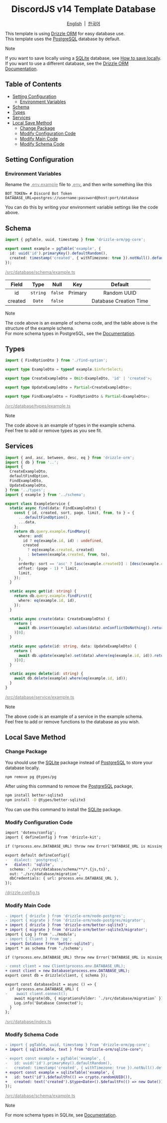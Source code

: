 <h1 align="center">DiscordJS v14 Template Database</h1>
<p align="center">
  <a href="/docs/en-US/database.md">English</a>
  &nbsp;|&nbsp;
  <a href="/docs/ko/database.md">한국어</a>
</p>

This template is using [Drizzle ORM](https://orm.drizzle.team/) for easy database use.<br>
This template uses the [PostgreSQL](https://orm.drizzle.team/docs/get-started-postgresql) database by default.

> [!NOTE]
> If you want to save locally using a [SQLite](https://orm.drizzle.team/docs/get-started-sqlite) database, see [How to save locally](#Local-Save-How-To).<br>
> If you want to use a different database, see the [Drizzle ORM Documentation](https://orm.drizzle.team/docs/get-started).

## Table of Contents

- [Setting Configuration](#Setting-Configuration)
  - [Environment Variables](#Environment-Variables)
- [Schema](#Schema)
- [Types](#Types)
- [Services](#Services)
- [Local Save Method](#Local-Save-Method)
  - [Change Package](#Change-Package)
  - [Modify Configuration Code](#Modify-Configuration-Code)
  - [Modify Main Code](#Modify-Main-Code)
  - [Modify Schema Code](#Modify-Schema-Code)

## Setting Configuration

### Environment Variables

Rename the <a style="color: gray;" href="/.env.example">.env.example</a> file to <a style="color: gray;" href="/.env">.env</a>, and then write something like this

```properties
BOT_TOKEN= # Discord Bot Token
DATABASE_URL=postgres://username:password@host:port/database
```

You can do this by writing your environment variable settings like the code above.

## Schema

```ts
import { pgTable, uuid, timestamp } from 'drizzle-orm/pg-core';

export const example = pgTable('example', {
  id: uuid('id').primaryKey().defaultRandom(),
  created: timestamp('created', { withTimezone: true }).notNull().defaultNow(),
});
```

<a style="color: gray;" href="/src/database/schema/example.ts">/src/database/schema/example.ts</a>

|  Field  |   Type   |  Null   |   Key   |        Default         |
| :-----: | :------: | :-----: | :-----: | :--------------------: |
|   id    | `string` | `false` | Primary |      Random UUID       |
| created |  `Date`  | `false` |         | Database Creation Time |

> [!NOTE]
> The code above is an example of schema code, and the table above is the structure of the example schema.<br>
> For more schema types in PostgreSQL, see the [Documentation](https://orm.drizzle.team/docs/column-types/pg).

## Types

```ts
import { FindOptionDto } from './find-option';

export type ExampleDto = typeof example.$inferSelect;

export type CreateExampleDto = Omit<ExampleDto, 'id' | 'created'>;

export type UpdateExampleDto = Partial<CreateExampleDto>;

export type FindExampleDto = FindOptionDto & Partial<ExampleDto>;
```

<a style="color: gray;" href="/src/database/types/example.ts">/src/database/types/example.ts</a>

> [!NOTE]
> The code above is an example of types in the example schema.<br>
> Feel free to add or remove types as you see fit.

## Services

```ts
import { and, asc, between, desc, eq } from 'drizzle-orm';
import { db } from '..';
import {
  CreateExampleDto,
  defaultFindOption,
  FindExampleDto,
  UpdateExampleDto,
} from '../types';
import { example } from '../schema';

export class ExampleService {
  static async find(data: FindExampleDto) {
    const { id, created, sort, page, limit, from, to } = {
      ...defaultFindOption(),
      ...data,
    };
    return db.query.example.findMany({
      where: and(
        id ? eq(example.id, id) : undefined,
        created
          ? eq(example.created, created)
          : between(example.created, from, to),
      ),
      orderBy: sort == 'asc' ? [asc(example.created)] : [desc(example.created)],
      offset: (page - 1) * limit,
      limit,
    });
  }

  static async get(id: string) {
    return db.query.example.findFirst({
      where: eq(example.id, id),
    });
  }

  static async create(data: CreateExampleDto) {
    return (
      await db.insert(example).values(data).onConflictDoNothing().returning()
    )[0];
  }

  static async update(id: string, data: UpdateExampleDto) {
    return (
      await db.update(example).set(data).where(eq(example.id, id)).returning()
    )[0];
  }

  static async delete(id: string) {
    await db.delete(example).where(eq(example.id, id));
  }
}
```

<a style="color: gray;" href="/src/database/service/example.ts">/src/database/service/example.ts</a>

> [!NOTE]
> The above code is an example of a service in the example schema.<br>
> Feel free to add or remove functions to the database as you wish.

## Local Save Method

### Change Package

You should use the [SQLite](https://orm.drizzle.team/docs/get-started-sqlite) package instead of [PostgreSQL](https://orm.drizzle.team/docs/get-started-postgresql) to store your database locally.

```bash
npm remove pg @types/pg
```

After using this command to remove the [PostgreSQL](https://orm.drizzle.team/docs/get-started-postgresql) package,

```bash
npm install better-sqlite3
npm install -D @types/better-sqlite3
```

You can use this command to install the [SQLite](https://orm.drizzle.team/docs/get-started-sqlite) package.

### Modify Configuration Code

```diff
import 'dotenv/config';
import { defineConfig } from 'drizzle-kit';

if (!process.env.DATABASE_URL) throw new Error('DATABASE_URL is missing');

export default defineConfig({
-   dialect: 'postgresql',
+   dialect: 'sqlite',
  schema: './src/database/schema/**/*.{js,ts}',
  out: './src/database/migration',
  dbCredentials: { url: process.env.DATABASE_URL },
});
```

<a style="color: gray;" href="/drizzle.config.ts">/drizzle.config.ts</a>

### Modify Main Code

```diff
- import { drizzle } from 'drizzle-orm/node-postgres';
- import { migrate } from 'drizzle-orm/node-postgres/migrator';
+ import { drizzle } from 'drizzle-orm/better-sqlite3';
+ import { migrate } from 'drizzle-orm/better-sqlite3/migrator';
import { Log } from '../module';
- import { Client } from 'pg';
+ import Database from 'better-sqlite3';
import * as schema from './schema';

if (!process.env.DATABASE_URL) throw new Error('DATABASE_URL is missing');

- const client = new Client(process.env.DATABASE_URL);
+ const client = new Database(process.env.DATABASE_URL);
export const db = drizzle(client, { schema });

export const databaseInit = async () => {
  if (process.env.DATABASE_URL) {
-    await client.connect();
    await migrate(db, { migrationsFolder: `./src/database/migration` });
    Log.info('Database Connected');
  }
};
```

<a style="color: gray;" href="/src/database/index.ts">/src/database/index.ts</a>

### Modify Schema Code

```diff
- import { pgTable, uuid, timestamp } from 'drizzle-orm/pg-core';
+ import { sqliteTable, text } from "drizzle-orm/sqlite-core";

- export const example = pgTable('example', {
-   id: uuid('id').primaryKey().defaultRandom(),
-   created: timestamp('created', { withTimezone: true }).notNull().defaultNow(),
+ export const example = sqliteTable('example', {
+   id: text('id').$defaultFn(() => crypto.randomUUID()),
+   created: text('created').$type<Date>().$defaultFn(() => new Date()),
});
```

<a style="color: gray;" href="/src/database/schema/example.ts">/src/database/schema/example.ts</a>

> [!NOTE]
> For more schema types in SQLite, see [Documentation](https://orm.drizzle.team/docs/column-types/sqlite).
